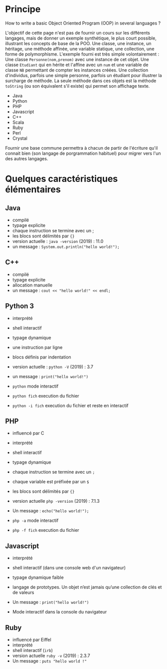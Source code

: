 # Principe

How to write a basic Object Oriented Program (OOP) in several languages ?

L'objectif de cette page n'est pas de fournir un cours sur les différents langages, mais de donner un exemple synthétique, le plus court possible, illustrant les concepts de base de la POO.
Une classe, une instance, un héritage, une méthode affinée, une variable statique, une collection, une forme de polymorphisme. L'exemple fourni est très simple volontairement : Une classe `Personne(nom,prenom)` avec une instance de cet objet. Une classe `Etudiant` qui en hérite et l'affine avec un `num` et une variable de classe `NB` permettant de compter les instances créées. Une collection d'individus, parfois une simple personne, parfois un étudiant pour illustrer la surcharge de méthode. La seule méthode dans ces objets est la méthode `toString` (ou son équivalent s'il existe) qui permet son affichage texte.

- Java
- Python
- PHP
- Javascript
- C++
- Scala
- Ruby
- Perl
- Crystal

Fournir une base commune permettra à chacun de partir de l'écriture qu'il connait bien (son langage de porgrammation habituel) pour migrer vers l'un des autres langages.


# Quelques caractéristiques élémentaires

## Java
- compilé
- typage explicite
- chaque instruction se termine avec un ;
- les blocs sont délimités par `{}`
- version actuelle : `java -version` (2019) : 11.0
- un message : `System.out.println("hello world!");`


## C++
- compilé
- typage explicite
- allocation manuelle
- un message : `cout << "hello world!" << endl;`


## Python 3
- interprété
- shell interactif
- typage dynamique
- une instruction par ligne
- blocs définis par indentation
- version actuelle : `python -V` (2019) : 3.7
- un message : `print("hello world!")`

- `python`         mode interactif
- `python fich`    execution du fichier
- `python -i fich` execution du fichier et reste en interactif


## PHP
- influencé par C
- interprété
- shell interactif
- typage dynamique
- chaque instruction se termine avec un `;`
- chaque variable est préfixée par un `$`
- les blocs sont délimités par `{}`
- version actuelle `php -version` (2019) : 7.1.3
- Un message : `echo("hello world!");`


- `php -a`         mode interactif
- `php -f fich`    execution du fichier


## Javascript
- interprété
- shell interactif (dans une console web d'un navigateur)
- typage dynamique faible
- langage de prototypes. Un objet n’est jamais qu’une collection de clés et de valeurs
- Un message : `print("hello world!")`

- Mode interactif dans la console du navigateur

## Ruby
- influencé par Eiffel
- interprété
- shell interactif (`irb`)
- version actuelle `ruby -v` (2019) : 2.3.7
- Un message : `puts "hello world !"`
